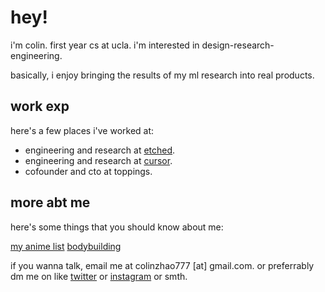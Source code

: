 # hey!

i'm colin. first year cs at ucla. i'm interested in design-research-engineering.

basically, i enjoy bringing the results of my ml research into real products.

## work exp
here's a few places i've worked at:

- engineering and research at [etched](etched.com).
- engineering and research at [cursor](cursor.com).
- cofounder and cto at toppings.

## more abt me
here's some things that you should know about me:

[my anime list](https://myanimelist.net/profile/zolinthecow)
[bodybuilding](https://contests.npcnewsonline.com/contests/2023/npc_ultimate_warriors/hg90/colin_zhao)

if you wanna talk, email me at colinzhao777 [at] gmail.com.
or preferrably dm me on like [twitter](https://x.com/zolinthecow) or [instagram](https://www.instagram.com/_colinzhao_/) or smth.
